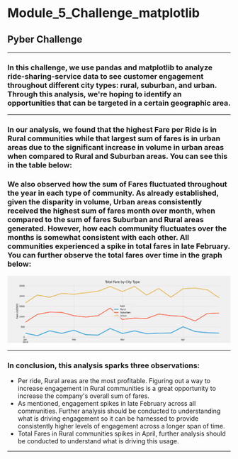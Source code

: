 # Module_5_Challenge_matplotlib
## Pyber Challenge
 --- 
### In this challenge, we use pandas and matplotlib to analyze ride-sharing-service data to see customer engagement throughout different city types: rural, suburban, and urban. Through this analysis, we're hoping to identify an opportunities that can be targeted in a certain geographic area.
 ---
 ### In our analysis, we found that the highest Fare per Ride is in Rural communities while that largest sum of fares is in urban areas due to the significant increase in volume in urban areas when compared to Rural and Suburban areas. You can see this in the table below:
 
 
 
 ### We also observed how the sum of Fares fluctuated throughout the year in each type of community. As already established, given the disparity in volume, Urban areas consistently received the highest sum of fares month over month, when compared to the sum of fares Suburban and Rural areas generated. However, how each community fluctuates over the months is somewhat consistent with each other. All communities experienced a spike in total fares in late February. You can further observe the total fares over time in the graph below:
 ![Challenge_fare_summary.png](https://github.com/tylerwe19/Module_5_Challenge_matplotlib/blob/main/Analysis/Challenge_fare_summary.png)
 
 --- 
 ### In conclusion, this analysis sparks three observations:
  * Per ride, Rural areas are the most profitable. Figuring out a way to increase engagement in Rural communities is a great opportunity to increase the company's overall sum of fares.
  * As mentioned, engagement spikes in late February across all communities. Further analysis should be conducted to understanding what is driving engagement so it can be harnessed to provide consistently higher levels of engagement across a longer span of time.
  * Total Fares in Rural communities spikes in April, further analysis should be conducted to understand what is driving this usage.
 --- 
